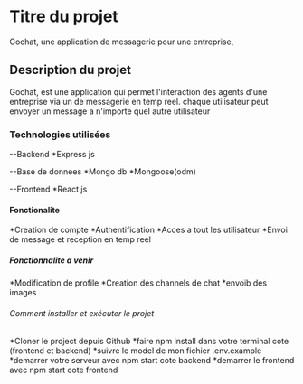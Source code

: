 # Titre du projet

Gochat, une application de messagerie pour une entreprise,

## Description du projet

Gochat, est une application qui permet l'interaction des agents d'une entreprise via un de messagerie en temp reel.
chaque utilisateur peut envoyer un message a n'importe quel autre utilisateur

### Technologies utilisées

--Backend
\*Express js

--Base de donnees
*Mongo db
*Mongoose(odm)

--Frontend
\*React js

#### Fonctionalite

*Creation de compte
*Authentification
*Acces a tout les utilisateur
*Envoi de message et reception en temp reel

##### Fonctionnalite a venir

*Modification de profile
*Creation des channels de chat
\*envoib des images

###### Comment installer et exécuter le projet

*Cloner le project depuis Github
*faire npm install dans votre terminal cote (frontend et backend)
*suivre le model de mon fichier .env.example
*demarrer votre serveur avec npm start cote backend
\*demarrer le frontend avec npm start cote frontend
